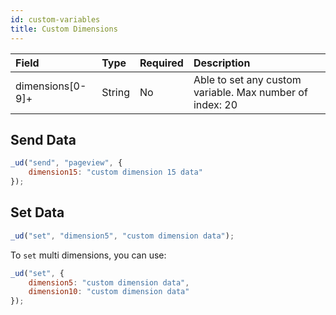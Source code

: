 ```yaml
---
id: custom-variables
title: Custom Dimensions
---
```


| Field            | Type   | Required | Description                                              |
| :--------------- | :----- | :------- | :------------------------------------------------------- |
| dimensions[0-9]+ | String | No       | Able to set any custom variable. Max number of index: 20 |

## Send Data

```js
_ud("send", "pageview", {
    dimension15: "custom dimension 15 data"
});
```

## Set Data

```js
_ud("set", "dimension5", "custom dimension data");
```

To `set` multi dimensions, you can use:

```js
_ud("set", {
    dimension5: "custom dimension data",
    dimension10: "custom dimension data"
});
```
